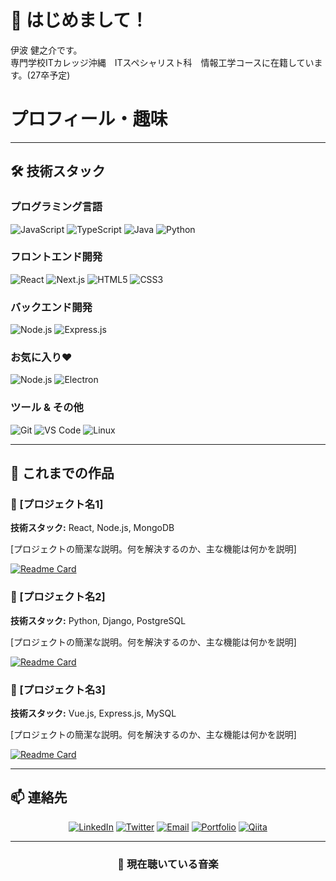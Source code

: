 # 👋 はじめまして！
伊波 健之介です。  
専門学校ITカレッジ沖縄　ITスペシャリスト科　情報工学コースに在籍しています。(27卒予定)

# プロフィール・趣味  



---

## 🛠️ 技術スタック

### プログラミング言語
![JavaScript](https://img.shields.io/badge/JavaScript-F7DF1E?style=for-the-badge&logo=javascript&logoColor=black)
![TypeScript](https://img.shields.io/badge/TypeScript-007ACC?style=for-the-badge&logo=typescript&logoColor=white)
![Java](https://img.shields.io/badge/Java-ED8B00?style=for-the-badge&logo=openjdk&logoColor=white)
![Python](https://img.shields.io/badge/Python-3776AB?style=for-the-badge&logo=python&logoColor=white)

### フロントエンド開発
![React](https://img.shields.io/badge/React-20232A?style=for-the-badge&logo=react&logoColor=61DAFB)
![Next.js](https://img.shields.io/badge/Next.js-000000?style=for-the-badge&logo=nextdotjs&logoColor=white)
![HTML5](https://img.shields.io/badge/HTML5-E34F26?style=for-the-badge&logo=html5&logoColor=white)
![CSS3](https://img.shields.io/badge/CSS3-1572B6?style=for-the-badge&logo=css3&logoColor=white)

### バックエンド開発
![Node.js](https://img.shields.io/badge/Node.js-339933?style=for-the-badge&logo=nodedotjs&logoColor=white)
![Express.js](https://img.shields.io/badge/Express.js-000000?style=for-the-badge&logo=express&logoColor=white)

### お気に入り❤
![Node.js](https://img.shields.io/badge/Node.js-339933?style=for-the-badge&logo=nodedotjs&logoColor=white)
![Electron](https://img.shields.io/badge/-electron-F1C40F?style=for-the-badge&labelColor=17202A&logo=electron&logoColor=61DBFB)

### ツール & その他
![Git](https://img.shields.io/badge/Git-F05032?style=for-the-badge&logo=git&logoColor=white)
![VS Code](https://img.shields.io/badge/VS_Code-007ACC?style=for-the-badge&logo=visual-studio-code&logoColor=white)
![Linux](https://img.shields.io/badge/Linux-FCC624?style=for-the-badge&logo=linux&logoColor=black)

<!-- ---

## GitHub統計

<div align="center">
  
![GitHub Stats](https://github-readme-stats.vercel.app/api?username=itc-s24004&show_icons=true&theme=radical&hide_border=true&include_all_commits=true&count_private=true)

![GitHub Streak](https://github-readme-streak-stats.herokuapp.com/?user=itc-s24004&theme=radical&hide_border=true)

![Top Languages](https://github-readme-stats.vercel.app/api/top-langs/?username=itc-s24004&theme=radical&hide_border=true&include_all_commits=true&count_private=true&layout=compact)

</div> -->

---

## 🎯 これまでの作品

### 🌟 [プロジェクト名1]
**技術スタック:** React, Node.js, MongoDB

[プロジェクトの簡潔な説明。何を解決するのか、主な機能は何かを説明]

[![Readme Card](https://github-readme-stats.vercel.app/api/pin/?username=itc-s24004&repo=[リポジトリ名]&theme=radical)](https://github.com/itc-s24004/[リポジトリ名])

### 🌟 [プロジェクト名2]
**技術スタック:** Python, Django, PostgreSQL

[プロジェクトの簡潔な説明。何を解決するのか、主な機能は何かを説明]

[![Readme Card](https://github-readme-stats.vercel.app/api/pin/?username=itc-s24004&repo=[リポジトリ名]&theme=radical)](https://github.com/itc-s24004/[リポジトリ名])

### 🌟 [プロジェクト名3]
**技術スタック:** Vue.js, Express.js, MySQL

[プロジェクトの簡潔な説明。何を解決するのか、主な機能は何かを説明]

[![Readme Card](https://github-readme-stats.vercel.app/api/pin/?username=itc-s24004&repo=[リポジトリ名]&theme=radical)](https://github.com/itc-s24004/[リポジトリ名])

---

## 📫 連絡先

<div align="center">

[![LinkedIn](https://img.shields.io/badge/LinkedIn-0077B5?style=for-the-badge&logo=linkedin&logoColor=white)](https://linkedin.com/in/[あなたのプロフィール])
[![Twitter](https://img.shields.io/badge/Twitter-1DA1F2?style=for-the-badge&logo=twitter&logoColor=white)](https://twitter.com/itc-s24004)
[![Email](https://img.shields.io/badge/Email-D14836?style=for-the-badge&logo=gmail&logoColor=white)](mailto:[あなたのメールアドレス])
[![Portfolio](https://img.shields.io/badge/Portfolio-000000?style=for-the-badge&logo=About.me&logoColor=white)](https://[あなたのポートフォリオサイト])
[![Qiita](https://img.shields.io/badge/Qiita-55C500?style=for-the-badge&logo=qiita&logoColor=white)](https://qiita.com/itc-s24004)

</div>

---

<div align="center">

### 🎵 現在聴いている音楽

</div>